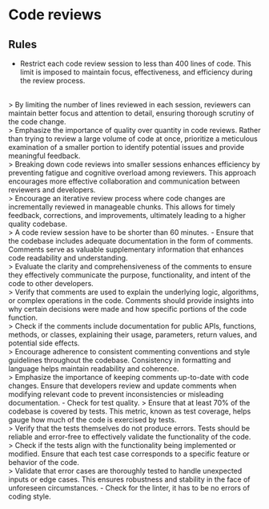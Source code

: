 # Code reviews 

## Rules

- Restrict each code review session to less than 400 lines of code. This limit is imposed to maintain focus, effectiveness, and efficiency during the review process. 
</br>
> By limiting the number of lines reviewed in each session, reviewers can maintain better focus and attention to detail, ensuring thorough scrutiny of the code change.
</br>
> Emphasize the importance of quality over quantity in code reviews. Rather than trying to review a large volume of code at once, prioritize a meticulous examination of a smaller portion to identify potential issues and provide meaningful feedback.
</br>
> Breaking down code reviews into smaller sessions enhances efficiency by preventing fatigue and cognitive overload among reviewers. This approach encourages more effective collaboration and communication between reviewers and developers.
</br>
> Encourage an iterative review process where code changes are incrementally reviewed in manageable chunks. This allows for timely feedback, corrections, and improvements, ultimately leading to a higher quality codebase.
</br>
> A code review session have to be shorter than 60 minutes.
- Ensure that the codebase includes adequate documentation in the form of comments. Comments serve as valuable supplementary information that enhances code readability and understanding.
</br>
> Evaluate the clarity and comprehensiveness of the comments to ensure they effectively communicate the purpose, functionality, and intent of the code to other developers.
</br>
> Verify that comments are used to explain the underlying logic, algorithms, or complex operations in the code. Comments should provide insights into why certain decisions were made and how specific portions of the code function.
</br>
> Check if the comments include documentation for public APIs, functions, methods, or classes, explaining their usage, parameters, return values, and potential side effects.
</br>
> Encourage adherence to consistent commenting conventions and style guidelines throughout the codebase. Consistency in formatting and language helps maintain readability and coherence.
</br>
> Emphasize the importance of keeping comments up-to-date with code changes. Ensure that developers review and update comments when modifying relevant code to prevent inconsistencies or misleading documentation.
- Check for test quality.
> Ensure that at least 70% of the codebase is covered by tests. This metric, known as test coverage, helps gauge how much of the code is exercised by tests.
</br>
> Verify that the tests themselves do not produce errors. Tests should be reliable and error-free to effectively validate the functionality of the code.
</br>
> Check if the tests align with the functionality being implemented or modified. Ensure that each test case corresponds to a specific feature or behavior of the code.
</br>
> Validate that error cases are thoroughly tested to handle unexpected inputs or edge cases. This ensures robustness and stability in the face of unforeseen circumstances.
- Check for the linter, it has to be no errors of coding style.